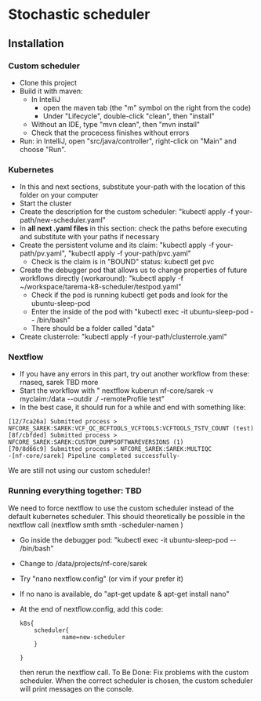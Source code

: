 #  Stochastic scheduler

## Installation
### Custom scheduler
* Clone this project
* Build it with maven:
  * In IntelliJ
    * open the maven tab (the "m" symbol on the right from the code)
    * Under "Lifecycle", double-click "clean", then "install"
  * Without an IDE, type "mvn clean", then "mvn install"
  * Check that the procecess finishes without errors
* Run: in IntelliJ, open "src/java/controller", right-click on "Main" and choose "Run".
### Kubernetes
*  In this and next sections, substitute your-path with the location of this folder on your computer
*  Start the cluster
*  Create the description for the custom scheduler: "kubectl apply -f your-path/new-scheduler.yaml"
*  In **all next .yaml files** in this section: check the paths before executing and substitute with your paths if necessary
* Create the persistent volume and its claim: "kubectl apply -f your-path/pv.yaml", "kubectl apply -f your-path/pvc.yaml"
  * Check is the claim is in "BOUND" status: kubectl get pvc
* Create the debugger pod that allows us to change properties of future workflows directly (workaround): "kubectl apply -f ~/workspace/tarema-k8-scheduler/testpod.yaml"
  * Check if the pod is running kubectl get pods and look for the ubuntu-sleep-pod
  * Enter the inside of the pod with "kubectl exec -it ubuntu-sleep-pod -- /bin/bash"
  * There should be a folder called "data"
*  Create clusterrole: "kubectl apply -f your-path/clusterrole.yaml"
### Nextflow
* If you have any errors in this part, try out another workflow from these: rnaseq, sarek TBD more
* Start the workflow with " nextflow kuberun nf-core/sarek -v myclaim:/data --outdir ./ -remoteProfile test"
 *  In the best case, it should run for a while and end with something like:
   ```
[12/7ca26a] Submitted process > NFCORE_SAREK:SAREK:VCF_QC_BCFTOOLS_VCFTOOLS:VCFTOOLS_TSTV_COUNT (test)
[8f/cbfded] Submitted process > NFCORE_SAREK:SAREK:CUSTOM_DUMPSOFTWAREVERSIONS (1)
[70/8d66c9] Submitted process > NFCORE_SAREK:SAREK:MULTIQC
-[nf-core/sarek] Pipeline completed successfully-

 ```
We are still not using our custom scheduler!

 ### Running everything together: TBD
 We need to force nextflow to use the custom scheduler instead of the default kubernetes scheduler.
 This should theoretically be possible in the nextflow call (nextflow smth smth -scheduler-namen )
 * Go inside the debugger pod: "kubectl exec -it ubuntu-sleep-pod -- /bin/bash"
  * Change to /data/projects/nf-core/sarek
  * Try "nano nextflow.config" (or vim if your prefer it)
   * If no nano is available, do "apt-get update & apt-get install nano"
  * At the  end of nextflow.config, add this code:
    ```
    k8s{
        scheduler{
                name=new-scheduler
        }

    }
    ```

    then rerun the nextflow call.
    To Be Done: Fix problems with the custom scheduler. When the correct scheduler is chosen, the custom scheduler will print messages on the console.

